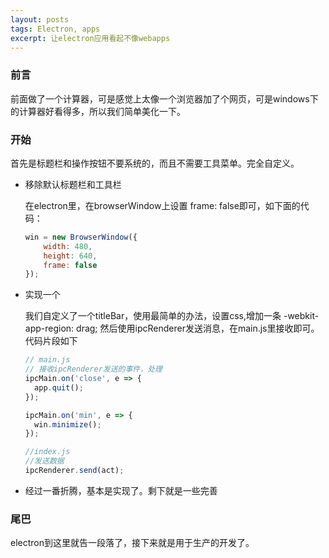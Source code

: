 ```yaml
---
layout: posts
tags: Electron, apps
excerpt: 让electron应用看起不像webapps
---
```

### 前言
前面做了一个计算器，可是感觉上太像一个浏览器加了个网页，可是windows下的计算器好看得多，所以我们简单美化一下。
### 开始
首先是标题栏和操作按钮不要系统的，而且不需要工具菜单。完全自定义。
- 移除默认标题栏和工具栏
	
	在electron里，在browserWindow上设置 frame: false即可，如下面的代码：
	```js
	win = new BrowserWindow({
		width: 480,
		height: 640,
		frame: false
	});
	```
	
- 实现一个

	我们自定义了一个titleBar，使用最简单的办法，设置css,增加一条 -webkit-app-region: drag; 然后使用ipcRenderer发送消息，在main.js里接收即可。
	代码片段如下
	```js
	// main.js
	// 接收ipcRenderer发送的事件，处理
	ipcMain.on('close', e => {
	  app.quit();
	});

	ipcMain.on('min', e => {
	  win.minimize();
	});
	```
	
	```js
	//index.js
	//发送数据
	ipcRenderer.send(act);
	```
	
- 经过一番折腾，基本是实现了。剩下就是一些完善

### 尾巴
electron到这里就告一段落了，接下来就是用于生产的开发了。